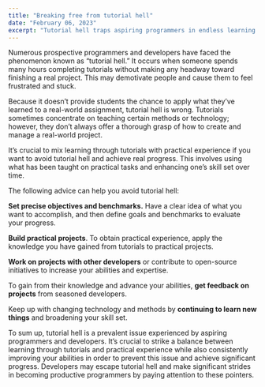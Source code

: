 ```yaml
---
title: "Breaking free from tutorial hell"
date: "February 06, 2023"
excerpt: "Tutorial hell traps aspiring programmers in endless learning cycles without real progress, a problem solved through balancing structured education with hands-on project development. Effective strategies include setting concrete goals, building practical applications, collaborating with developers, and seeking feedback to transform theoretical knowledge into applicable programming skills."
---
```


Numerous prospective programmers and developers have faced the phenomenon known as “tutorial hell.” It occurs when someone spends many hours completing tutorials without making any headway toward finishing a real project. This may demotivate people and cause them to feel frustrated and stuck.

Because it doesn’t provide students the chance to apply what they’ve learned to a real-world assignment, tutorial hell is wrong. Tutorials sometimes concentrate on teaching certain methods or technology; however, they don’t always offer a thorough grasp of how to create and manage a real-world project.

It’s crucial to mix learning through tutorials with practical experience if you want to avoid tutorial hell and achieve real progress. This involves using what has been taught on practical tasks and enhancing one’s skill set over time.

The following advice can help you avoid tutorial hell:

**Set precise objectives and benchmarks.** Have a clear idea of what you want to accomplish, and then define goals and benchmarks to evaluate your progress.

**Build practical projects**. To obtain practical experience, apply the knowledge you have gained from tutorials to practical projects.

**Work on projects with other developers** or contribute to open-source initiatives to increase your abilities and expertise.

To gain from their knowledge and advance your abilities, **get feedback on projects** from seasoned developers.

Keep up with changing technology and methods by **continuing to learn new things** and broadening your skill set.

To sum up, tutorial hell is a prevalent issue experienced by aspiring programmers and developers. It’s crucial to strike a balance between learning through tutorials and practical experience while also consistently improving your abilities in order to prevent this issue and achieve significant progress. Developers may escape tutorial hell and make significant strides in becoming productive programmers by paying attention to these pointers.

